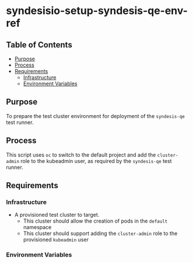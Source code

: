 # syndesisio-setup-syndesis-qe-env-ref<!-- omit from toc -->

## Table of Contents<!-- omit from toc -->
- [Purpose](#purpose)
- [Process](#process)
- [Requirements](#requirements)
    - [Infrastructure](#infrastructure)
    - [Environment Variables](#environment-variables)

## Purpose

To prepare the test cluster environment for deployment of the `syndesis-qe` test runner.

## Process

This script uses `oc` to switch to the default project and add the `cluster-admin` role to the kubeadmin user, as required by the `syndesis-qe` test runner.

## Requirements

### Infrastructure

- A provisioned test cluster to target.
    - This cluster should allow the creation of pods in the `default` namespace
    - This cluster should support adding the `cluster-admin` role to the provisioned `kubeadmin` user 

### Environment Variables
